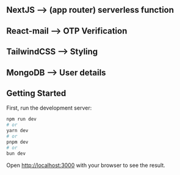 ## NextJS       --> (app router) serverless function
## React-mail   --> OTP Verification
## TailwindCSS  --> Styling
## MongoDB      --> User details

## Getting Started

First, run the development server:

```bash
npm run dev
# or
yarn dev
# or
pnpm dev
# or
bun dev
```

Open [http://localhost:3000](http://localhost:3000) with your browser to see the result.
